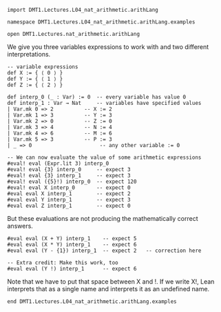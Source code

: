 ```lean
import DMT1.Lectures.L04_nat_arithmetic.arithLang

namespace DMT1.Lectures.L04_nat_arithmetic.arithLang.examples

open DMT1.Lectures.nat_arithmetic.arithLang
```

We give you three variables expressions to work with and
two different interpretations.

```lean
-- variable expressions
def X := { ⟨ 0 ⟩ }
def Y := { ⟨ 1 ⟩ }
def Z := { ⟨ 2 ⟩ }

def interp_0 (_ : Var) := 0  -- every variable has value 0
def interp_1 : Var → Nat     -- variables have specified values
| Var.mk 0 => 2          -- X := 2
| Var.mk 1 => 3          -- Y := 3
| Var.mk 2 => 0          -- Z := 0
| Var.mk 3 => 4          -- N := 4
| Var.mk 4 => 6          -- M := 6
| Var.mk 5 => 3          -- P := 3
| _ => 0                      -- any other variable := 0

-- We can now evaluate the value of some arithmetic expressions
#eval! eval (Expr.lit 3) interp_0
#eval! eval {3} interp_0     -- expect 3
#eval! eval {3} interp_1     -- expect 3
#eval! eval ({5}!) interp_0  -- expect 120
#eval! eval X interp_0       -- expect 0
#eval eval X interp_1        -- expect 2
#eval eval Y interp_1        -- expect 3
#eval eval Z interp_1        -- expect 0
```

But these evaluations are not producing the mathematically
correct answers.

```lean
#eval eval (X + Y) interp_1    -- expect 5
#eval eval (X * Y) interp_1    -- expect 6
#eval eval (Y - {1}) interp_1  -- expect 2   -- correction here

-- Extra credit: Make this work, too
#eval eval (Y !) interp_1      -- expect 6
```
Note that we have to put that space between X and !.
If we write X!, Lean interprets that as a single name
and interprets it as an undefined name.

```lean
end DMT1.Lectures.L04_nat_arithmetic.arithLang.examples
```
